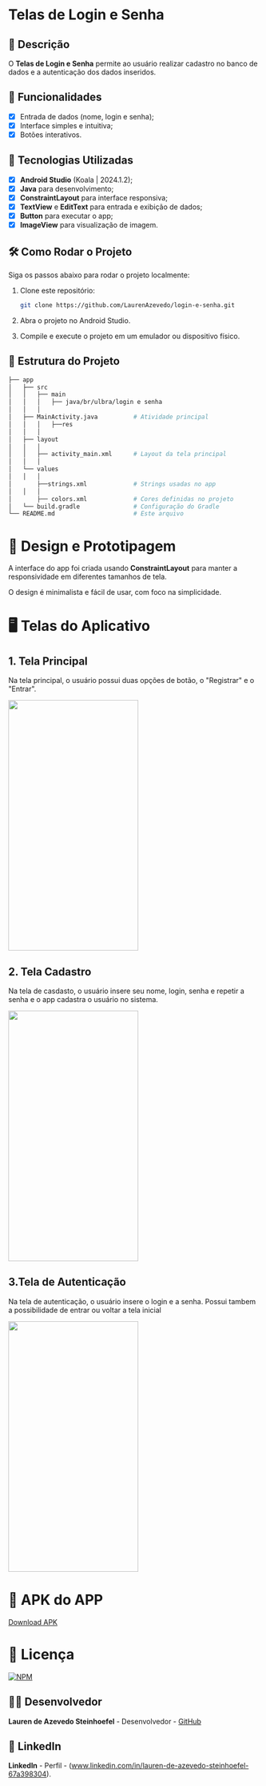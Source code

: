 # **Telas de Login e Senha**

## 📱 Descrição

O **Telas de Login e Senha** permite ao usuário realizar cadastro no banco de dados e a autenticação dos dados inseridos. 

## 🔧 Funcionalidades

- [x] Entrada de dados (nome, login e senha);
- [x] Interface simples e intuitiva;
- [x] Botões interativos.

## 🚀 Tecnologias Utilizadas

- [x] **Android Studio** (Koala | 2024.1.2);
- [x] **Java** para desenvolvimento;
- [x] **ConstraintLayout** para interface responsiva;
- [x] **TextView** e **EditText** para entrada e exibição de dados;
- [x] **Button**   para executar o app;
- [x] **ImageView** para visualização de imagem.

## 🛠️ Como Rodar o Projeto

Siga os passos abaixo para rodar o projeto localmente:

1. Clone este repositório:

    ```bash
    git clone https://github.com/LaurenAzevedo/login-e-senha.git

    ```

2. Abra o projeto no Android Studio.

3. Compile e execute o projeto em um emulador ou dispositivo físico.

## 📂 Estrutura do Projeto

```bash
├── app
│   ├── src
│   │   ├── main
│   │   │   ├── java/br/ulbra/login e senha
│   │   │  
│   ├── MainActivity.java          # Atividade principal
│   │   │   ├──res
│   │   │  
│   ├── layout
│   │   │  
│   │   ├── activity_main.xml      # Layout da tela principal
│   │   │  
│   └── values
│   │   │  
│       ├──strings.xml             # Strings usadas no app
│   │   │  
│       ├── colors.xml             # Cores definidas no projeto
│   └── build.gradle               # Configuração do Gradle
└── README.md                      # Este arquivo

```

 
# 🎨 Design e Prototipagem
 
A interface do app foi criada usando **ConstraintLayout** para manter a responsividade em diferentes tamanhos de tela.
 
O design é minimalista e fácil de usar, com foco na simplicidade.
 
# 🖥️ Telas do Aplicativo
 
## 1. **Tela Principal**

Na tela principal, o usuário possui duas opções de botão, o "Registrar" e o "Entrar".

<img src="https://github.com/user-attachments/assets/c2b26e73-985e-4c3f-8f20-98a566bd1c3e" width="260" height="500"/>

## 2. **Tela Cadastro**

Na tela de casdasto, o usuário insere seu nome, login, senha e repetir a senha e o app cadastra o usuário no sistema.

<img src="https://github.com/user-attachments/assets/a5fbce93-031d-41e7-8292-2d337f4bec81" width="260" height="500"/>

## 3.**Tela de Autenticação**

Na tela de autenticação, o usuário insere o login e a senha. Possui tambem a possibilidade de entrar ou voltar a tela inicial

<img src="https://github.com/user-attachments/assets/501e5a54-8431-4ab9-9cf3-99e228d8eecf" width="260" height="500"/>

# 🧰 APK do APP 

<a href="https://https://github.com/LaurenAzevedo/login-e-senha/blob/main/app-debug.apk"> Download APK </a>
 
# 📄 Licença

[![NPM](https://img.shields.io/npm/l/react)](https://github.com/LaurenAzevedo/login-e-senha/blob/main/LICENSE)

## 👨‍💻 Desenvolvedor 

**Lauren de Azevedo Steinhoefel** - Desenvolvedor - [GitHub](https://github.com/LaurenAzevedo)

## 📂 LinkedIn 

**LinkedIn** - Perfil - (www.linkedin.com/in/lauren-de-azevedo-steinhoefel-67a398304).
